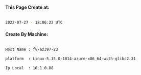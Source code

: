 
   
#### This Page Create at:

```bash

2022-07-27 - 18:06:22 UTC

```

#### Create By Machine:

```bash

Host Name : fv-az397-23

platform  : Linux-5.15.0-1014-azure-x86_64-with-glibc2.31

Ip Local  : 10.1.0.88

```

